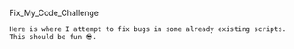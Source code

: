 Fix_My_Code_Challenge

	Here is where I attempt to fix bugs in some already existing scripts.
	This should be fun 😎. 
